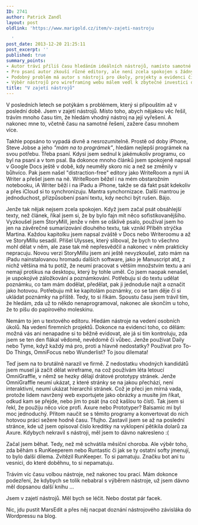```yaml
---
ID: 2741
author: Patrick Zandl
layout: post
oldlink: 'https://www.marigold.cz/item/v-zajeti-nastroju

  '
post_date: 2013-12-20 21:25:11
post_excerpt: ''
published: true
summary_points:
- Autor tráví příliš času hledáním ideálních nástrojů, namísto samotné práce.
- Pro psaní autor zkouší různé editory, ale není zcela spokojen s žádným.
- Podobný problém má autor s nástroji pro úkoly, projekty a evidenci činností.
- Výběr nástrojů pro wireframing webu málem vedl k zbytečné investici do Axure.
title: "V zajetí nástrojů"
---
```


<p>V posledních letech se potýkám s problémem, který si připouštím až v poslední době. Jsem v zajetí nástrojů. Místo toho, abych nějakou věc řešil, trávím mnoho času tím, že hledám vhodný nástroj na její vyřešení. A nakonec mne to, včetně času na samotné řešení, zažere času mnohem více.</p>


<p>Takhle popsáno to vypadá divně a nesrozumitelně. Prostě od doby iPhone, Steve Jobse a jeho <em>"mám na to prográmek"</em>, hledám nejlepší prográmek na svou potřebu. Třeba psaní. Kdysi jsem sednul k jakémukoliv programu, co byl na psaní a v tom psal. Ba dokonce mnoho článků jsem spokojeně napsal v Google Docs ještě v době, kdy neuměly skoro nic a než se změnily v bůhvíco. Pak jsem našel "distraction-free" editory jako WriteRoom a nyní iA Writer a přešel jsem na ně. WriteRoom běžel i na mém obstarožním notebooku, iA Writer běží i na iPadu a iPhone, takže se dá fakt psát kdekoliv a přes iCloud si to synchronizuju. Mantra synchornizace. Další mantrou je jednoduchost, přizpůsobení psaní textu, kdy nechci být rušen. Bájo.</p>

<p>Jenže tak nějak nejsem zcela spokojen. Když jsem začal psát obsáhlejší texty, než článek, říkal jsem si, že by bylo fajn mít něco sofistikovanějšího. Vyzkoušel jsem StoryMill, jenže v něm se ošklivě psalo, používal jsem ho jen na závěrečné sumarizování dlouhého textu, tak vznikl Příběh strýčka Martina. Každou kapitolku jsem napsal zváště v Docs nebo Writeroomu a až ve StoryMillu sesadil. Přišel Ulysses, který sliboval, že bych to všechno mohl dělat v něm, ale zase tak mě nepřesvědčil a nakonec v něm prakticky nepracuju. Novou verzi StoryMillu jsem ani ještě nevyzkoušel, zato mám na iPadu nainstalovanou hromadu dalších software, jako je Manuscript atd, z nichž většina má tu potíž, že neumí pracovat s větším množstvím textu a ani nemají protikus na desktopu, který by tohle uměl. Co jsem naopak nenašel, je uspokojivé záložkování a poznámkování. Potřebuju si do textu udělat poznámku, co tam mám dodělat, předělat, pak ji jednoduše najít a označit jako hotovou. Potřebuju mít ke kapitolám poznámky, co se tam děje či si ukládat poznámky na příště. Tedy, to si říkám. Spoustu času jsem trávil tím, že hledám, zda už to někdo nenaprogramoval, nakonec ale skončím u toho, že to píšu do papírového moleskinu.</p>

<p>Nemám to jen u textového editoru. Hledám nástroje na vedení osobních úkolů. Na vedení firemních projektů. Dokonce na evidenci toho, co dělám: možná vás ani nenapadne si to běžně evidovat, ale já si tím kontroluju, zda jsem se ten den flákal vědomě, nevědomě či vůbec. Jenže používat Daily nebo Tyme, když každý má pro, proti a hlavně nedostatky? Používat pro To-Do Things, OmniFocus nebo Wunderlist? To jsou dilemata!</p>

<p>Teď jsem na to brutálně narazil ve firmě. Z nedostatku vhodných kandidátů jsem musel já začít dělat wireframe, na což používám léta letoucí OmniGraffle, v němž se hezky dělají drátové prototypy stránek. Jenže OmniGraffle neumí ukázat, z které stránky se na jakou přechází, není interaktivní, neumí ukázat hierarchii stránek. Což je přeci jen mírná vada, protože lidem navržený web exportujete jako obrázky a musíte jim říkat, odkud kam se přejde, nebo jim to psát (na což kašlou to číst). Tak jsem si řekl, že použiju něco více profi. Axure nebo Prototyper? Balsamic mi byl moc jednoduchý. Přitom naučit se s těmito programy a konvertovat do nich hotovou práci sežere hodně času. Tfujho. Zastavil jsem se až na poslední stránce, kde už jsem opisoval číslo kreditky na vyklopení pětikila dolarů za Axure. Kdybych nekravil s nástroji, měl jsem to dávno nakresleno :(</p>

<p>Začal jsem běhat. Tedy, než mě schvátila měsíční choroba. Ale výběr toho, zda běhám s RunKeeperem nebo Runtastic či jak se ty ostatní softy jmenují, to bylo další dilema. Zvítězil RunKeeper. To si pamatuju. Značku bot ani tu vesnici, do které doběhnu, to si nepamatuju.</p>

<p>Trávím víc času volbou nástroje, než nakonec tou prací. Mám dokonce podezření, že kdybych se tolik nebabral s výběrem nástroje, už jsem dávno měl dopsanou další knihu … </p>

<p>Jsem v zajetí nástrojů. Měl bych se léčit. Nebo dostat pár facek.</p>

<p>Nic, jdu pustit MarsEdit a přes něj nacpat doznání nástrojového závisláka do Wordpressu na blog.</p>